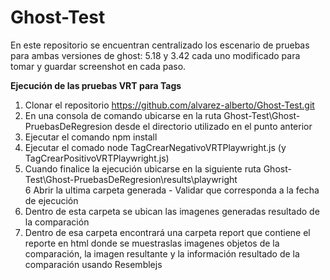 # Ghost-Test

En este repositorio se encuentran centralizado los escenario de pruebas para ambas versiones de ghost: 5.18 y 3.42 cada uno modificado para tomar y guardar screenshot en cada paso.



**Ejecución de las pruebas VRT para Tags**
1. Clonar el repositorio https://github.com/alvarez-alberto/Ghost-Test.git
2. En una consola de comando ubicarse en la ruta Ghost-Test\Ghost-PruebasDeRegresion desde el directorio utilizado en el punto anterior
3. Ejecutar el comando npm install
4. Ejecutar el comado node TagCrearNegativoVRTPlaywright.js (y TagCrearPositivoVRTPlaywright.js)
5. Cuando finalice la ejecución ubicarse en la siguiente ruta Ghost-Test\Ghost-PruebasDeRegresion\results\playwright\
6 Abrir la ultima carpeta generada - Validar que corresponda a la fecha de ejecución
7. Dentro de esta carpeta se ubican las imagenes generadas resultado de la comparación
8. Dentro de esa carpeta encontrará una carpeta report que contiene el reporte en html donde se muestraslas imagenes objetos de la comparación, la imagen resultante y la información resultado de la comparación usando Resemblejs
